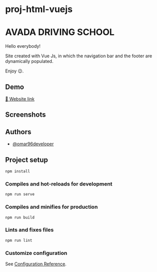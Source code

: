 # proj-html-vuejs

# AVADA DRIVING SCHOOL

Hello everybody!  
 
 Site created with Vue Js, in which the navigation bar and the footer are dynamically populated.
 


Enjoy 😉.
## Demo

[🔗 Website link](https://avadadrivingschool.netlify.app/)




## Screenshots




## Authors

- [@omar96developer](https://github.com/omar96developer)



## Project setup
```
npm install
```

### Compiles and hot-reloads for development
```
npm run serve
```

### Compiles and minifies for production
```
npm run build
```

### Lints and fixes files
```
npm run lint
```

### Customize configuration
See [Configuration Reference](https://cli.vuejs.org/config/).
